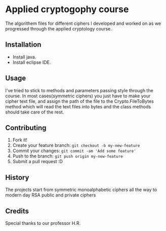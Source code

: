 # Applied cryptogophy course

The algorithem files for different ciphers I developed and worked on as we progressed through the applied cryptology course.

## Installation

* Install java.
* Install eclipse IDE.

## Usage

I've tried to stick to methods and parameters passing style through the course. 
In most cases(symmetric ciphers) you just have to make your cipher text file, and assign the path of the file to the Crypto.FileToBytes method which will read the text files into bytes and the class methods should take care of the rest.

## Contributing

1. Fork it!
2. Create your feature branch: `git checkout -b my-new-feature`
3. Commit your changes: `git commit -am 'Add some feature'`
4. Push to the branch: `git push origin my-new-feature`
5. Submit a pull request :D

## History

The projects start from symmetric monoalphabetic ciphers all the way to modern day RSA public and private ciphers

## Credits
Special thanks to our professor H.R. 


